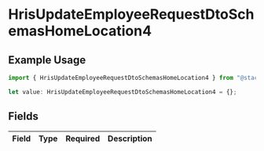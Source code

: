 # HrisUpdateEmployeeRequestDtoSchemasHomeLocation4

## Example Usage

```typescript
import { HrisUpdateEmployeeRequestDtoSchemasHomeLocation4 } from "@stackone/stackone-client-ts/sdk/models/shared";

let value: HrisUpdateEmployeeRequestDtoSchemasHomeLocation4 = {};
```

## Fields

| Field       | Type        | Required    | Description |
| ----------- | ----------- | ----------- | ----------- |